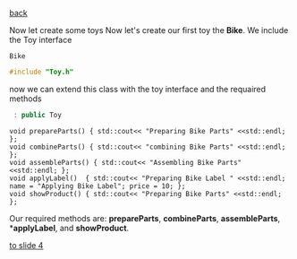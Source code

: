 [back](./page02.md)

Now let create some toys
Now let's create our first toy the **Bike**. We include the Toy interface 

```
Bike
```


```cpp
#include "Toy.h"
```
now we can extend this class with the toy interface and the requaired methods
```cpp
 : public Toy
```

```
void prepareParts() { std::cout<< "Preparing Bike Parts" <<std::endl; };
void combineParts() { std::cout<< "combining Bike Parts" <<std::endl; };
void assembleParts() { std::cout<< "Assembling Bike Parts" <<std::endl; };
void applyLabel()  { std::cout<< "Preparing Bike Label " <<std::endl; name = "Applying Bike Label"; price = 10; };
void showProduct() { std::cout<< "Preparing Bike Parts" <<std::endl; };
```


Our required methods are: **prepareParts**, **combineParts**, **assembleParts**, ***applyLabel**,  and **showProduct**.


[to slide 4](./page04.md)


